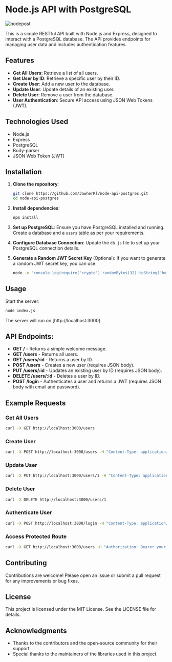 # Node.js API with PostgreSQL

![nodepost](https://github.com/user-attachments/assets/6f206c6e-dea0-4045-8baa-a04e74a5fbf8)

This is a simple RESTful API built with Node.js and Express, designed to interact with a PostgreSQL database. The API provides endpoints for managing user data and includes authentication features.

## Features
- **Get All Users**: Retrieve a list of all users.
- **Get User by ID**: Retrieve a specific user by their ID.
- **Create User**: Add a new user to the database.
- **Update User**: Update details of an existing user.
- **Delete User**: Remove a user from the database.
- **User Authentication**: Secure API access using JSON Web Tokens (JWT).

## Technologies Used
- Node.js
- Express
- PostgreSQL
- Body-parser
- JSON Web Token (JWT)

## Installation
1. **Clone the repository**:
   ```bash
   git clone https://github.com/JawherKl/node-api-postgres.git
   cd node-api-postgres
   ```

2. **Install dependencies**:
   ```bash
   npm install
   ```

3. **Set up PostgreSQL**:
   Ensure you have PostgreSQL installed and running. Create a database and a `users` table as per your requirements.
   
4. **Configure Database Connection**:
   Update the `db.js` file to set up your PostgreSQL connection details.

5. **Generate a Random JWT Secret Key** (Optional):
   If you want to generate a random JWT secret key, you can use:
   ```bash
   node -e "console.log(require('crypto').randomBytes(32).toString('hex'))"
   ```

## Usage
Start the server:
  ```bash
  node index.js
  ```

The server will run on [http://localhost:3000].

## API Endpoints:
- **GET /** - Returns a simple welcome message.
- **GET /users** - Returns all users.
- **GET /users/:id** - Returns a user by ID.
- **POST /users** - Creates a new user (requires JSON body).
- **PUT /users/:id** - Updates an existing user by ID (requires JSON body).
- **DELETE /users/:id** - Deletes a user by ID.
- **POST /login** - Authenticates a user and returns a JWT (requires JSON body with email and password).

## Example Requests
### Get All Users
   ```bash
   curl -X GET http://localhost:3000/users
   ```

### Create User
   ```bash
   curl -X POST http://localhost:3000/users -H "Content-Type: application/json" -d '{"name": "John Doe", "email": "john@example.com"}'
   ```

### Update User
   ```bash
   curl -X PUT http://localhost:3000/users/1 -H "Content-Type: application/json" -d '{"name": "Jane Doe"}'
   ```

### Delete User
   ```bash
   curl -X DELETE http://localhost:3000/users/1
   ```

### Authenticate User
   ```bash
   curl -X POST http://localhost:3000/login -H "Content-Type: application/json" -d '{"email": "john@example.com", "password": "your_password"}'
   ```

### Access Protected Route
   ```bash
   curl -X GET http://localhost:3000/users -H "Authorization: Bearer your_jwt_token"
   ```

## Contributing
Contributions are welcome! Please open an issue or submit a pull request for any improvements or bug fixes.

## License
This project is licensed under the MIT License. See the LICENSE file for details.

## Acknowledgments
- Thanks to the contributors and the open-source community for their support.
- Special thanks to the maintainers of the libraries used in this project.

